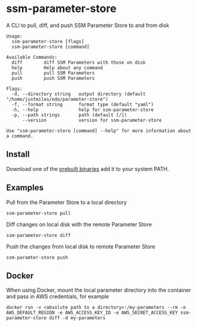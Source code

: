 # ssm-parameter-store
A CLI to pull, diff, and push SSM Parameter Store to and from disk


    Usage:
      ssm-parameter-store [flags]
      ssm-parameter-store [command]

    Available Commands:
      diff        diff SSM Parameters with those on disk
      help        Help about any command
      pull        pull SSM Parameters
      push        push SSM Parameters

    Flags:
      -d, --directory string   output directory (default "/home/justmiles/edo/parameter-store")
      -f, --format string      format type (default "yaml")
      -h, --help               help for ssm-parameter-store
      -p, --path strings       path (default [/])
          --version            version for ssm-parameter-store

    Use "ssm-parameter-store [command] --help" for more information about a command.

## Install
Download one of the [prebuilt binaries](https://github.com/justmiles/ssm-parameter-store/releases) add it to your system PATH.

## Examples

Pull from the Parameter Store to a local directory

    ssm-parameter-store pull

Diff changes on local disk with the remote Parameter Store

    ssm-parameter-store diff

Push the changes from local disk to remote Parameter Store

    ssm-paramter-store push

## Docker

When using Docker, mount the local parameter directory into the container and pass in AWS credentials, for example

    docker run -v <absolute path to a directory>:/my-parameters --rm -e AWS_DEFAULT_REGION -e AWS_ACCESS_KEY_ID -e AWS_SECRET_ACCESS_KEY ssm-parameter-store diff -d my-parameters
